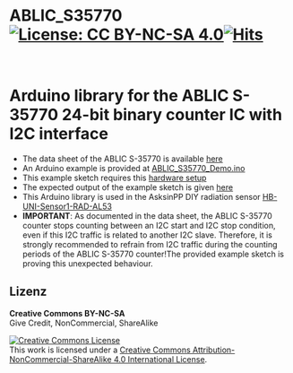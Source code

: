 
# ABLIC_S35770 [![License: CC BY-NC-SA 4.0](https://img.shields.io/badge/License-CC%20BY--NC--SA%204.0-lightgrey.svg)](https://creativecommons.org/licenses/by-nc-sa/4.0/)[![Hits](https://hits.seeyoufarm.com/api/count/incr/badge.svg?url=https%3A%2F%2Fgithub.com%2FFUEL4EP%2FHomeAutomation%2Ftree%2Fmaster%2FAsksinPP_developments%2Flibraries%2FABLIC_S35770&count_bg=%2379C83D&title_bg=%23555555&icon=&icon_color=%23E7E7E7&title=hits&edge_flat=false)](https://hits.seeyoufarm.com)
<br/>

# Arduino library for the ABLIC S-35770 24-bit binary counter IC with I2C interface

- The data sheet of the ABLIC S-35770 is available [here](https://www.ablic.com/en/doc/datasheet/counter_ic/S35770_I_E.pdf)
- An Arduino example is provided at [ABLIC_S35770_Demo.ino](./ABLIC_S35770_Demo/ABLIC_S35770_Demo.ino)
- This example sketch requires this [hardware setup](./ABLIC_S35770_Demo/Hardware_setup_for_example_sketch.png)
- The expected output of the example sketch is given [here](./ABLIC_S35770_Demo/Expected_output_of_serial_monitor)
- This Arduino library is used in the AsksinPP DIY radiation sensor [HB-UNI-Sensor1-RAD-AL53](../../sketches/HB-UNI-Sensor1-RAD-AL53/README.md)
- **IMPORTANT**: As documented in the data sheet, the ABLIC S-35770 counter stops counting between an I2C start and I2C stop condition, even if this I2C traffic is related to another I2C slave. Therefore, it is strongly recommended to refrain from I2C traffic during the counting periods of the ABLIC S-35770 counter!The provided example sketch is proving this unexpected behaviour.


## Lizenz

**Creative Commons BY-NC-SA**<br>
Give Credit, NonCommercial, ShareAlike

<a rel="license" href="http://creativecommons.org/licenses/by-nc-sa/4.0/"><img alt="Creative Commons License" style="border-width:0" src="https://i.creativecommons.org/l/by-nc-sa/4.0/88x31.png" /></a><br />This work is licensed under a <a rel="license" href="http://creativecommons.org/licenses/by-nc-sa/4.0/">Creative Commons Attribution-NonCommercial-ShareAlike 4.0 International License</a>.
